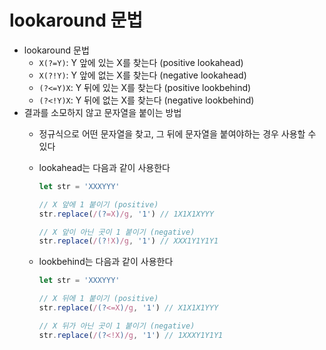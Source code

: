 # lookaround 문법

- lookaround 문법
  - `X(?=Y)`: Y 앞에 있는 X를 찾는다 (positive lookahead)
  - `X(?!Y)`: Y 앞에 없는 X를 찾는다 (negative lookahead)
  - `(?<=Y)X`: Y 뒤에 있는 X를 찾는다 (positive lookbehind)
  - `(?<!Y)X`: Y 뒤에 없는 X를 찾는다 (negative lookbehind)
- 결과를 소모하지 않고 문자열을 붙이는 방법
  - 정규식으로 어떤 문자열을 찾고, 그 뒤에 문자열을 붙여야하는 경우 사용할 수 있다
  - lookahead는 다음과 같이 사용한다

    ```jsx
    let str = 'XXXYYY'

    // X 앞에 1 붙이기 (positive)
    str.replace(/(?=X)/g, '1') // 1X1X1XYYY

    // X 앞이 아닌 곳이 1 붙이기 (negative)
    str.replace(/(?!X)/g, '1') // XXX1Y1Y1Y1
    ```

  - lookbehind는 다음과 같이 사용한다

    ```jsx
    let str = 'XXXYYY'

    // X 뒤에 1 붙이기 (positive)
    str.replace(/(?<=X)/g, '1') // X1X1X1YYY

    // X 뒤가 아닌 곳이 1 붙이기 (negative)
    str.replace(/(?<!X)/g, '1') // 1XXXY1Y1Y1
    ```
